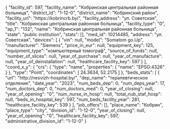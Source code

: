 {
    "facility_id": 597,
    "facility_name": "Кобринская центральная районная больница",
    "district_id": "1-12-0",
    "district_name": "Кобринский район",
    "facility_url": "https:\/\/kobrincrb.by\/",
    "facility_address": "ул. Советская",
    "title": "Кобринская центральная районная больница",
    "facility_type": "0",
    "ap_1": "132",
    "name": "Кобринская центральная районная больница",
    "state": "public institution",
    "stats": [],
    "med_id": 10214485,
    "address": "ул. Советская",
    "devices": [
        {
            "vin": null,
            "model": "Somatom go.Up",
            "manufacturer": "Siemens",
            "price_in_eur": null,
            "equipment_key": 125,
            "equipment_type": "компьютерный томограф",
            "source_of_funds": null,
            "number_of_slices": null,
            "year_of_purchase": null,
            "year_of_manufacture": null,
            "year_of_deinstallation": null,
            "healthcare_facility_key": 597
        }
    ],
    "coord_x_y": {
        "crs": {
            "type": "name",
            "properties": {
                "name": "EPSG:4326"
            }
        },
        "type": "Point",
        "coordinates": [
            24.3634,
            52.2175
        ]
    },
    "beds_stats": [
        {
            "url": "http:\/\/nesvizh-hospital.by\/",
            "dep_name": "терапевтическое отделение",
            "date_year": "2023",
            "num_beds_dep": 0,
            "num_deps_year": 17,
            "num_doctors_dep": 0,
            "num_doctors_med": 0,
            "year_of_closing": null,
            "year_of_opening": "0",
            "num_nurse_in_hosp": null,
            "total_nub_staf_hosp": null,
            "beds_in_hospital_key": 597,
            "num_beds_facility_year": 281,
            "healthcare_facility_key": 539
        }
    ],
    "job_offers": [],
    "place_name": "Кобрин",
    "place_type": "city",
    "division_id": "1-12-0",
    "year_of_closing": null,
    "year_of_opening": "0",
    "healthcare_facility_key": 597,
    "administrative_division_id": "1-12-0"
}